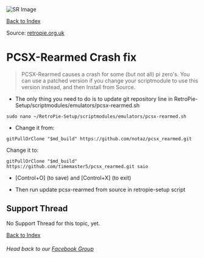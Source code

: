 ![SR Image](https://sinisterspatula.github.io/SuperRetropieGuides/images/SRimage-short.jpg)

[Back to Index](https://sinisterspatula.github.io/SuperRetropieGuides/)

Source: [retropie.org.uk](https://retropie.org.uk/forum/post/162172)

# PCSX-Rearmed Crash fix

> PCSX-Rearmed causes a crash for some (but not all) pi zero's.  You can use a patched version if you change your scriptmodule to use this version instead, and then Install from Source.

* The only thing you need to do is to update git repository line in RetroPie-Setup/scriptmodules/emulators/pcsx-rearmed.sh

```
sudo nano ~/RetroPie-Setup/scriptmodules/emulators/pcsx-rearmed.sh
```

* Change it from:

```
gitPullOrClone "$md_build" https://github.com/notaz/pcsx_rearmed.git
```

Change it to:

```
gitPullOrClone "$md_build" https://github.com/timemaster5/pcsx_rearmed.git saio
```

* [Control+O] (to save) and [Control+X] (to exit)

* Then run update pcsx-rearmed from source in retropie-setup script

## Support Thread
No Support Thread for this topic, yet.

[Back to Index](https://sinisterspatula.github.io/SuperRetropieGuides/)

###### Head back to our [Facebook Group](https://www.facebook.com/groups/SuperRetroPie/)
